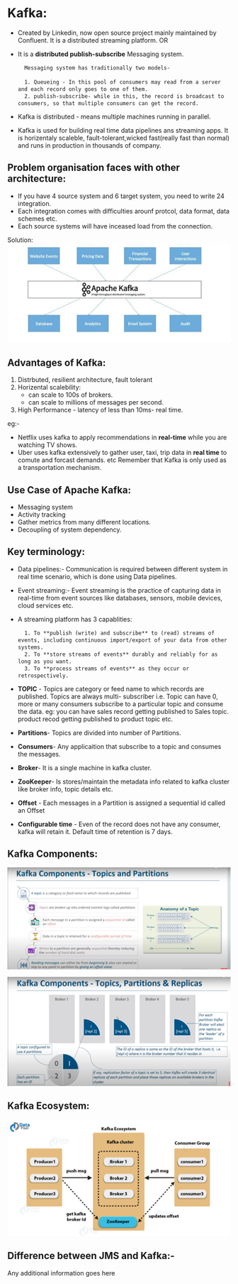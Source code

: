 
# Kafka:
- Created by Linkedin, now open source project mainly maintained by Confluent.
It is a distributed streaming platform.
OR
- It is a **distributed publish-subscribe** Messaging system.

        Messaging system has traditionally two models- 
    
        1. Queueing - In this pool of consumers may read from a server and each record only goes to one of them.
        2. publish-subscribe- while in this, the record is broadcast to consumers, so that multiple consumers can get the record.

- Kafka is distributed - means multiple machines running in parallel.
- Kafka is used for building real time data pipelines ans streaming apps. It is horizentaly scaleble, fault-tolerant,wicked fast(really fast than normal) and runs in production in thousands of company.

## Problem organisation faces with other architecture:
- If you have 4 source system and 6 target system, you need to write 24 integration.
- Each integration comes with difficulties arounf protcol, data format, data schemes etc.
- Each source systems will have inceased load from the connection. 

Solution:
![apache Kafka](https://github.com/Ashu-hub/All-About-MicroServices/blob/master/images/apacheKafka.jpg)

## Advantages of Kafka:
1. Distrbuted, resilient architecture, fault tolerant
2. Horizental scalebility:  
    - can scale to 100s of brokers.
    - can scale to millions of messages per second.
3. High Performance - latency of less than 10ms- real time.

eg:-
- Netflix uses kafka to apply recommendations in **real-time** while you are watching TV shows.
- Uber uses kafka extensively to gather user, taxi, trip data in **real time** to comute and forcast demands. etc
Remember that Kafka is only used as a transportation mechanism.

## Use Case of Apache Kafka:
- Messaging system
- Activity tracking
- Gather metrics from many different locations.
- Decoupling of system dependency.


## Key terminology:
- Data pipelines:- Communication is required between different system in real time scenario, which is done using Data pipelines.
- Event streaming:- Event streaming is the practice of capturing data in real-time from event sources like databases, sensors, mobile devices, cloud services etc. 
- A streaming platform has 3 capablities:
        
        1. To **publish (write) and subscribe** to (read) streams of events, including continuous import/export of your data from other systems.
        2. To **store streams of events** durably and reliably for as long as you want.
        3. To **process streams of events** as they occur or retrospectively.
- **TOPIC** - Topics are category or feed name to which records are published. Topics are always multi- subscriber i.e. Topic can have 0, more or many consumers subscribe to a particular topic and consume the data.
    eg: you can have sales record getting published to Sales topic. product recod getting published to product topic etc. 

- **Partitions**- Topics are divided into number of Partitions.

- **Consumers**- Any applicaition that subscribe to a topic and consumes the messages.
- **Broker**- It is a single machine in kafka cluster.
- **ZooKeeper**- Is stores/maintain the metadata info related to kafka cluster like broker info, topic details etc.
- **Offset** - Each messages in a Partition is assigned a sequential id called an Offset
- **Configurable time** - Even of the record does not have any consumer, kafka will retain it. Default time of retention is 7 days.


## Kafka Components:

![Kafka Components](https://github.com/Ashu-hub/All-About-MicroServices/blob/master/images/KafkaComponents.png)

  

![TopicPartitionsReplicas](https://github.com/Ashu-hub/All-About-MicroServices/blob/master/images/TopicPartitionsReplicas.png)

  


## Kafka Ecosystem:

![App Screenshot](https://github.com/Ashu-hub/All-About-MicroServices/blob/master/images/Kafka-Architecture.png)

  
## Difference between JMS and Kafka:-

Any additional information goes here

  